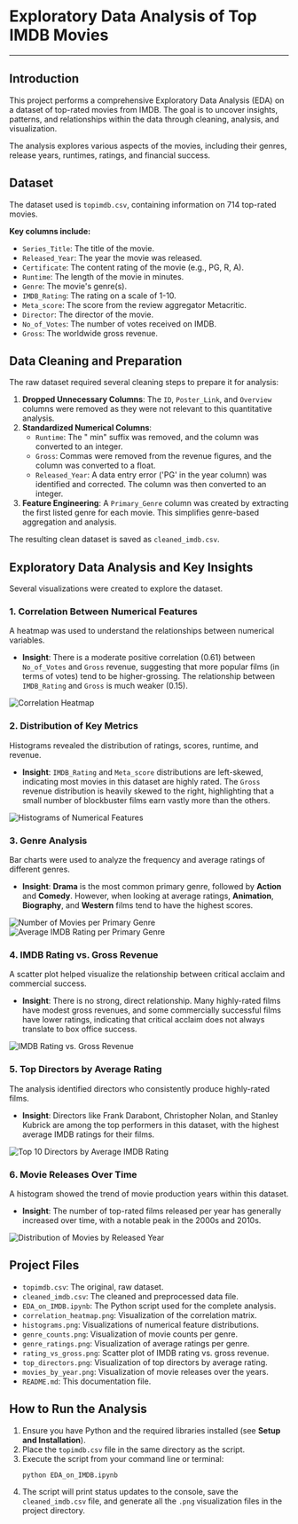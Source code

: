 # Exploratory Data Analysis of Top IMDB Movies
---

## Introduction

This project performs a comprehensive Exploratory Data Analysis (EDA) on a dataset of top-rated movies from IMDB. The goal is to uncover insights, patterns, and relationships within the data through cleaning, analysis, and visualization.

The analysis explores various aspects of the movies, including their genres, release years, runtimes, ratings, and financial success.

## Dataset

The dataset used is `topimdb.csv`, containing information on 714 top-rated movies.

**Key columns include:**
* `Series_Title`: The title of the movie.
* `Released_Year`: The year the movie was released.
* `Certificate`: The content rating of the movie (e.g., PG, R, A).
* `Runtime`: The length of the movie in minutes.
* `Genre`: The movie's genre(s).
* `IMDB_Rating`: The rating on a scale of 1-10.
* `Meta_score`: The score from the review aggregator Metacritic.
* `Director`: The director of the movie.
* `No_of_Votes`: The number of votes received on IMDB.
* `Gross`: The worldwide gross revenue.

## Data Cleaning and Preparation

The raw dataset required several cleaning steps to prepare it for analysis:

1.  **Dropped Unnecessary Columns**: The `ID`, `Poster_Link`, and `Overview` columns were removed as they were not relevant to this quantitative analysis.
2.  **Standardized Numerical Columns**:
    * `Runtime`: The " min" suffix was removed, and the column was converted to an integer.
    * `Gross`: Commas were removed from the revenue figures, and the column was converted to a float.
    * `Released_Year`: A data entry error ('PG' in the year column) was identified and corrected. The column was then converted to an integer.
3.  **Feature Engineering**: A `Primary_Genre` column was created by extracting the first listed genre for each movie. This simplifies genre-based aggregation and analysis.

The resulting clean dataset is saved as `cleaned_imdb.csv`.

## Exploratory Data Analysis and Key Insights

Several visualizations were created to explore the dataset.

### 1. Correlation Between Numerical Features
A heatmap was used to understand the relationships between numerical variables.
* **Insight**: There is a moderate positive correlation (0.61) between `No_of_Votes` and `Gross` revenue, suggesting that more popular films (in terms of votes) tend to be higher-grossing. The relationship between `IMDB_Rating` and `Gross` is much weaker (0.15).

![Correlation Heatmap](correlation_heatmap.png)

### 2. Distribution of Key Metrics
Histograms revealed the distribution of ratings, scores, runtime, and revenue.
* **Insight**: `IMDB_Rating` and `Meta_score` distributions are left-skewed, indicating most movies in this dataset are highly rated. The `Gross` revenue distribution is heavily skewed to the right, highlighting that a small number of blockbuster films earn vastly more than the others.

![Histograms of Numerical Features](histograms.png)

### 3. Genre Analysis
Bar charts were used to analyze the frequency and average ratings of different genres.
* **Insight**: **Drama** is the most common primary genre, followed by **Action** and **Comedy**. However, when looking at average ratings, **Animation**, **Biography**, and **Western** films tend to have the highest scores.

![Number of Movies per Primary Genre](genre_counts.png)
![Average IMDB Rating per Primary Genre](genre_ratings.png)

### 4. IMDB Rating vs. Gross Revenue
A scatter plot helped visualize the relationship between critical acclaim and commercial success.
* **Insight**: There is no strong, direct relationship. Many highly-rated films have modest gross revenues, and some commercially successful films have lower ratings, indicating that critical acclaim does not always translate to box office success.

![IMDB Rating vs. Gross Revenue](rating_vs_gross.png)

### 5. Top Directors by Average Rating
The analysis identified directors who consistently produce highly-rated films.
* **Insight**: Directors like Frank Darabont, Christopher Nolan, and Stanley Kubrick are among the top performers in this dataset, with the highest average IMDB ratings for their films.

![Top 10 Directors by Average IMDB Rating](top_directors.png)

### 6. Movie Releases Over Time
A histogram showed the trend of movie production years within this dataset.
* **Insight**: The number of top-rated films released per year has generally increased over time, with a notable peak in the 2000s and 2010s.

![Distribution of Movies by Released Year](movies_by_year.png)

## Project Files

* `topimdb.csv`: The original, raw dataset.
* `cleaned_imdb.csv`: The cleaned and preprocessed data file.
* `EDA_on_IMDB.ipynb`: The Python script used for the complete analysis.
* `correlation_heatmap.png`: Visualization of the correlation matrix.
* `histograms.png`: Visualizations of numerical feature distributions.
* `genre_counts.png`: Visualization of movie counts per genre.
* `genre_ratings.png`: Visualization of average ratings per genre.
* `rating_vs_gross.png`: Scatter plot of IMDB rating vs. gross revenue.
* `top_directors.png`: Visualization of top directors by average rating.
* `movies_by_year.png`: Visualization of movie releases over the years.
* `README.md`: This documentation file.

## How to Run the Analysis

1.  Ensure you have Python and the required libraries installed (see **Setup and Installation**).
2.  Place the `topimdb.csv` file in the same directory as the script.
3.  Execute the script from your command line or terminal:
    ```bash
    python EDA_on_IMDB.ipynb
    ```
4.  The script will print status updates to the console, save the `cleaned_imdb.csv` file, and generate all the `.png` visualization files in the project directory.

